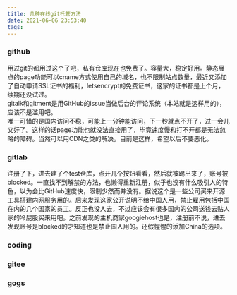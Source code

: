 ```yaml
---
title: 几种在线git托管方法
date: 2021-06-06 23:53:40
tags:
---
```

<h3> github </h3>
<div>用过git的都用过这个了吧，私有仓库现在也免费了。容量大，稳定好用。静态展点的page功能可以cname方式使用自己的域名，也不限制站点数量，最近又添加了自动申请SSL证书的福利，letsencrypt的免费证书，这家的证书都是上个月，续期还没试过。</div>
<div>gitalk和gitment是用GitHub的issue当做后台的评论系统（本站就是这样用的），应该不是滥用吧。</div>
<div>唯一可惜的是国内访问不稳，可能上一分钟能访问，下一秒就点不开了，过一会儿又好了。这样的话page功能也就没法直接用了，毕竟速度慢和打不开都是无法忽略的障碍。当然可以用CDN之类的解决。目前是这样，希望以后不要恶化。</div>
<h3> gitlab </h3>
<div>注册了下，进去建了个test仓库，点开几个按钮看看，然后就被踢出来了，账号被blocked。一直找不到解禁的方法，也懒得重新注册，似乎也没有什么吸引人的特色，以为会比GitHub速度快，限制少然而并没有。据说这个是一些公司买来开源工具搭建内网服务用的。后来发现这家公开说明不给中国人用，禁止雇用包括中国在内的几个国家的员工。反正也没人去，不过应该会有很多国内的公司送钱去贴人家的冷屁股买来用吧。之前发现的主机商家googiehost也是，注册前不说，进去发现账号是blocked的才知道也是禁止国人用的。还假惺惺的添加China的选项。</div>
<h3> coding </h3>
<h3> gitee </h3>
<h3> gogs </h3>



